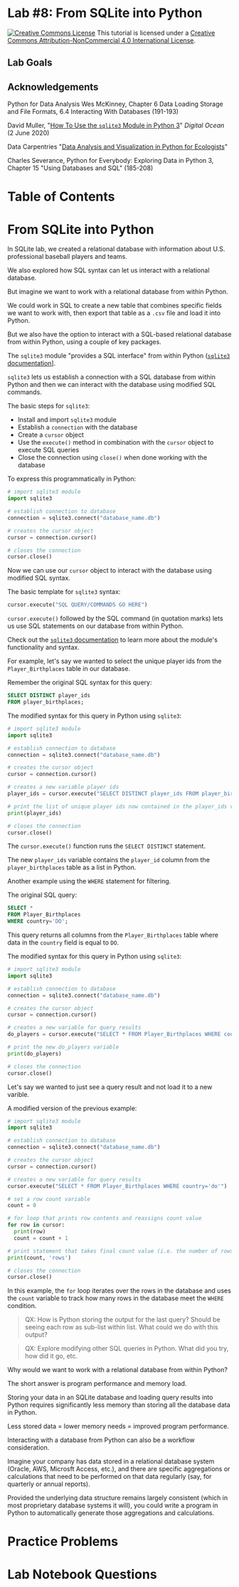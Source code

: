 # Lab #8: From SQLite into Python

<a href="http://creativecommons.org/licenses/by-nc/4.0/" rel="license"><img style="border-width: 0;" src="https://i.creativecommons.org/l/by-nc/4.0/88x31.png" alt="Creative Commons License" /></a>
This tutorial is licensed under a <a href="http://creativecommons.org/licenses/by-nc/4.0/" rel="license">Creative Commons Attribution-NonCommercial 4.0 International License</a>.

## Lab Goals

## Acknowledgements

Python for Data Analysis Wes McKinney, Chapter 6 Data Loading Storage and File Formats, 6.4 Interacting With Databases (191-193)

David Muller, "[How To Use the `sqlite3` Module in Python 3](https://www.digitalocean.com/community/tutorials/how-to-use-the-sqlite3-module-in-python-3)" *Digital Ocean* (2 June 2020)

Data Carpentries "[Data Analysis and Visualization in Python for Ecologists](https://datacarpentry.org/python-ecology-lesson/09-working-with-sql/index.html)"

Charles Severance, Python for Everybody: Exploring Data in Python 3, Chapter 15 "Using Databases and SQL" (185-208)



# Table of Contents

# From SQLite into Python

In SQLite lab, we created a relational database with information about U.S. professional baseball players and teams.

We also explored how SQL syntax can let us interact with a relational database.

But imagine we want to work with a relational database from within Python.

We could work in SQL to create a new table that combines specific fields we want to work with, then export that table as a `.csv` file and load it into Python.

But we also have the option to interact with a SQL-based relational database from within Python, using a couple of key packages.

The `sqlite3` module "provides a SQL interface" from within Python ([`sqlite3` documentation](https://docs.python.org/3/library/sqlite3.html)].

`sqlite3` lets us establish a connection with a SQL database from within Python and then we can interact with the database using modified SQL commands.

The basic steps for `sqlite3`:
- Install and import `sqlite3` module
- Establish a `connection` with the database
- Create a `cursor` object 
- Use the `execute()` method in combination with the `cursor` object to execute SQL queries
- Close the connection using `close()` when done working with the database

To express this programmatically in Python:
```Python
# import sqlite3 module
import sqlite3

# establish connection to database
connection = sqlite3.connect("database_name.db")

# creates the cursor object
cursor = connection.cursor()

# closes the connection
cursor.close()
```

Now we can use our `cursor` object to interact with the database using modified SQL syntax.

The basic template for `sqlite3` syntax:
```Python
cursor.execute("SQL QUERY/COMMANDS GO HERE")
```

`cursor.execute()` followed by the SQL command (in quotation marks) lets us use SQL statements on our database from within Python.

Check out the [`sqlite3` documentation](https://docs.python.org/3/library/sqlite3.html) to learn more about the module's functionality and syntax.

For example, let's say we wanted to select the unique player ids from the `Player_Birthplaces` table in our database.

Remember the original SQL syntax for this query:
```SQL
SELECT DISTINCT player_ids
FROM player_birthplaces;
```

The modified syntax for this query in Python using `sqlite3`:
```Python
# import sqlite3 module
import sqlite3

# establish connection to database
connection = sqlite3.connect("database_name.db")

# creates the cursor object
cursor = connection.cursor()

# creates a new variable player ids 
player_ids = cursor.execute("SELECT DISTINCT player_ids FROM player_birthplaces")

# print the list of unique player ids now contained in the player_ids variable
print(player_ids)

# closes the connection
cursor.close()
```

The `cursor.execute()` function runs the `SELECT DISTINCT` statement.

The new `player_ids` variable contains the `player_id` column from the `player_birthplaces` table as a list in Python.

Another example using the `WHERE` statement for filtering.

The original SQL query:
```SQL
SELECT *
FROM Player_Birthplaces
WHERE country='DO';
```

This query returns all columns from the `Player_Birthplaces` table where data in the `country` field is equal to `DO`.

The modified syntax for this query in Python using `sqlite3`:
```Python
# import sqlite3 module
import sqlite3

# establish connection to database
connection = sqlite3.connect("database_name.db")

# creates the cursor object
cursor = connection.cursor()

# creates a new variable for query results
do_players = cursor.execute("SELECT * FROM Player_Birthplaces WHERE country='do'")

# print the new do_players variable
print(do_players)

# closes the connection
cursor.close()
```

Let's say we wanted to just see a query result and not load it to a new varible.

A modified version of the previous example:
```Python
# import sqlite3 module
import sqlite3

# establish connection to database
connection = sqlite3.connect("database_name.db")

# creates the cursor object
cursor = connection.cursor()

# creates a new variable for query results
cursor.execute("SELECT * FROM Player_Birthplaces WHERE country='do'")

# set a row count variable
count = 0

# for loop that prints row contents and reassigns count value
for row in cursor:
  print(row)
  count = count + 1

# print statement that takes final count value (i.e. the number of rows) and prints that total
print(count, 'rows')

# closes the connection
cursor.close()
```

In this example, the `for` loop iterates over the rows in the database and uses the `count` variable to track how many rows in the database meet the `WHERE` condition.

<blockquote>QX: How is Python storing the output for the last query? Should be seeing each row as sub-list within list. What could we do with this output?</blockquote>

<blockquote>QX: Explore modifying other SQL queries in Python. What did you try, how did it go, etc.</blockquote>

Why would we want to work with a relational database from within Python?

The short answer is program performance and memory load.

Storing your data in an SQLite database and loading query results into Python requires significantly less memory than storing all the database data in Python.

Less stored data = lower memory needs = improved program performance.

Interacting with a database from Python can also be a workflow consideration.

Imagine your company has data stored in a relational database system (Oracle, AWS, Microsft Access, etc.), and there are specific aggregations or calculations that need to be performed on that data regularly (say, for quarterly or annual reports).

Provided the underlying data structure remains largely consistent (which in most proprietary database systems it will), you could write a program in Python to automatically generate those aggregations and calculations.

# Practice Problems


# Lab Notebook Questions

